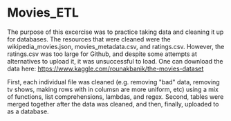 # Movies_ETL

The purpose of this excercise was to practice taking data and cleaning it up for databases. The resources that were cleaned were the wikipedia_movies.json, movies_metadata.csv, and ratings.csv. However, the ratings.csv was too large for Github, and despite some attempts at alternatives to upload it, it was unsuccessful to load. One can download the data here: https://www.kaggle.com/rounakbanik/the-movies-dataset 

First, each individual file was cleaned (e.g. removing "bad" data, removing tv shows, making rows with in columsn are more uniform, etc) using a mix of functions, list comprehensions, lambdas, and regex. Second, tables were merged together after the data was cleaned, and then, finally, uploaded to as a database. 
